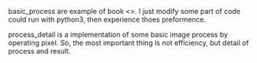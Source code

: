 basic_process are example of book <<Programming Computer Vision with Python>>.
I just modify some part of code could run with python3, then experience thoes preformence.

process_detail is a implementation of some basic image process by operating pixel.
So, the most important thing is not efficiency, but detail of process and result.
